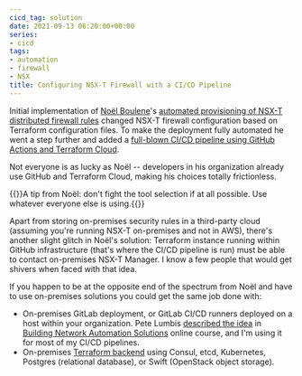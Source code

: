 ```yaml
---
cicd_tag: solution
date: 2021-09-13 06:20:00+00:00
series:
- cicd
tags:
- automation
- firewall
- NSX
title: Configuring NSX-T Firewall with a CI/CD Pipeline
---
```

Initial implementation of [Noël Boulene](https://www.linkedin.com/in/noyelb/)'s [automated provisioning of NSX-T distributed firewall rules](/2021/09/automating-nsxt-firewall-configuration.html) changed NSX-T firewall configuration based on Terraform configuration files. To make the deployment fully automated he went a step further and added a [full-blown CI/CD pipeline using GitHub Actions and Terraform Cloud](https://netmemo.github.io/post/tf-gha-nsxt-cicd/).

Not everyone is as lucky as Noël -- developers in his organization already use GitHub and Terraform Cloud, making his choices totally frictionless.
<!--more-->
{{<note info>}}A tip from Noël: don't fight the tool selection if at all possible. Use whatever everyone else is using.{{</note>}}

Apart from storing on-premises security rules in a third-party cloud (assuming you're running NSX-T on-premises and not in AWS), there's another slight glitch in Noël's solution: Terraform instance running within GitHub infrastructure (that's where the CI/CD pipeline is run) must be able to contact on-premises NSX-T Manager. I know a few people that would get shivers when faced with that idea.

If you happen to be at the opposite end of the spectrum from Noël and have to use on-premises solutions you could get the same job done with:

* On-premises GitLab deployment, or GitLab CI/CD runners deployed on a host within your organization. Pete Lumbis [described the idea](https://my.ipspace.net/bin/list?id=NetAutSol&module=5#M5S3A) in [Building Network Automation Solutions](https://www.ipspace.net/Building_Network_Automation_Solutions) online course, and I'm using it for most of my CI/CD pipelines.
* On-premises [Terraform backend](https://www.terraform.io/docs/language/settings/backends/) using Consul, etcd, Kubernetes, Postgres (relational database), or Swift (OpenStack object storage).

